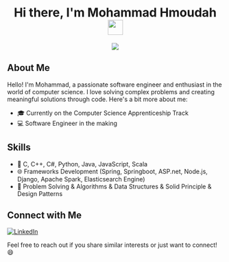 <h1 align="center">Hi there, I'm Mohammad Hmoudah <img src="https://media.giphy.com/media/hvRJCLFzcasrR4ia7z/giphy.gif" width="35"></h1>

<p align="center">
  <a href="https://github.com/DenverCoder1/readme-typing-svg">
    <img src="https://readme-typing-svg.herokuapp.com?lines=Computer+Science+Apprenticeship+Track;Software+Engineer;&center=true&width=500&height=50">
  </a>
</p>

## About Me

Hello! I'm Mohammad, a passionate software engineer and enthusiast in the world of computer science. I love solving complex problems and creating meaningful solutions through code. Here's a bit more about me:

- 🎓 Currently on the Computer Science Apprenticeship Track
- 💻 Software Engineer in the making

## Skills

- 🔧 C, C++, C#, Python, Java, JavaScript, Scala
- 🌐 Frameworks Development (Spring, Springboot, ASP.net, Node.js, Django, Apache Spark, Elasticsearch Engine)
- 🚀 Problem Solving & Algorithms & Data Structures & Solid Principle & Design Patterns

## Connect with Me
[![LinkedIn](https://img.shields.io/badge/LinkedIn-MohammadHmoudah-blue)](https://www.linkedin.com/in/mhammad-hmouda)

Feel free to reach out if you share similar interests or just want to connect! 😄
